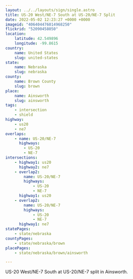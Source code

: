 ```yaml
---
layout: ../../layouts/sign/single.astro
title: US-20 West/NE-7 South at US-20/NE-7 Split
date: 2022-05-02 12:23:27 +0000 +0000
imageid: "406404476014968250"
flickrid: "52090458050"
location:
    latitude: 42.549896
    longitude: -99.8615
country:
    name: United States
    slug: united-states
state:
    name: Nebraska
    slug: nebraska
county:
    name: Brown County
    slug: brown
place:
    name: Ainsworth
    slug: ainsworth
tags:
    - intersection
    - shield
highway:
    - us20
    - ne7
overlaps:
    - name: US-20/NE-7
      highways:
        - US-20
        - NE-7
intersections:
    - highway1: us20
      highway2: ne7
    - overlap2:
        name: US-20/NE-7
        highways:
            - US-20
            - NE-7
      highway1: us20
    - overlap2:
        name: US-20/NE-7
        highways:
            - US-20
            - NE-7
      highway1: ne7
statePages:
    - state/nebraska
countyPages:
    - state/nebraska/brown
placePages:
    - state/nebraska/brown/ainsworth

---
```

US-20 West/NE-7 South at US-20/NE-7 split in Ainsworth.